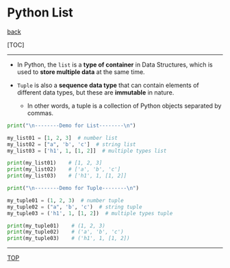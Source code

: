 # Python List

[back](../index.md)

[TOC]

---

- In Python, the `list` is a **type of container** in Data Structures, which is used to **store multiple data** at the same time.

- `Tuple` is also a **sequence data type** that can contain elements of different data types, but these are **immutable** in nature.
  - In other words, a tuple is a collection of Python objects separated by commas.

```py
print("\n--------Demo for List--------\n")

my_list01 = [1, 2, 3]  # number list
my_list02 = ["a", 'b', 'c']  # string list
my_list03 = ['h1', 1, [1, 2]]  # multiple types list

print(my_list01)    # [1, 2, 3]
print(my_list02)    # ['a', 'b', 'c']
print(my_list03)    # ['h1', 1, [1, 2]]

print("\n--------Demo for Tuple--------\n")

my_tuple01 = (1, 2, 3)  # number tuple
my_tuple02 = ("a", 'b', 'c')  # string tuple
my_tuple03 = ('h1', 1, [1, 2])  # multiple types tuple

print(my_tuple01)    # (1, 2, 3)
print(my_tuple02)    # ('a', 'b', 'c')
print(my_tuple03)    # ('h1', 1, [1, 2])

```

---

[TOP](#python-list)
